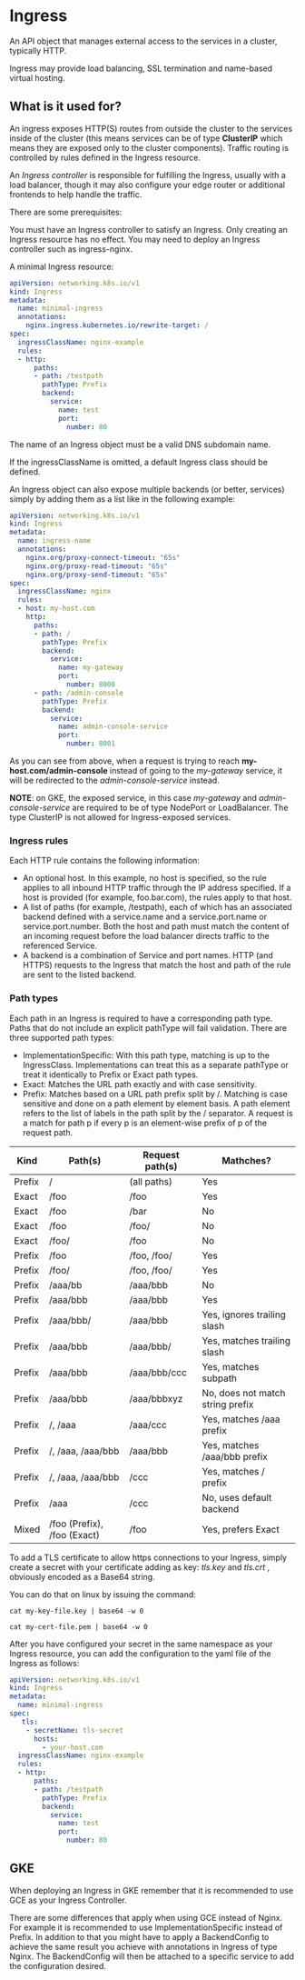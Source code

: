 # Ingress

An API object that manages external access to the services in a cluster, typically HTTP.

Ingress may provide load balancing, SSL termination and name-based virtual hosting.

## What is it used for?

An ingress exposes HTTP(S) routes from outside the cluster to the services inside of the cluster (this means services can be of type **ClusterIP** which means they are exposed only to the cluster components). Traffic routing is controlled by rules defined in the Ingress resource.

An *Ingress controller* is responsible for fulfilling the Ingress, usually with a load balancer, though it may also configure your edge router or additional frontends to help handle the traffic.

There are some prerequisites:

You must have an Ingress controller to satisfy an Ingress. Only creating an Ingress resource has no effect. You may need to deploy an Ingress controller such as ingress-nginx.

A minimal Ingress resource:

```yaml
apiVersion: networking.k8s.io/v1
kind: Ingress
metadata:
  name: minimal-ingress
  annotations:
    nginx.ingress.kubernetes.io/rewrite-target: /
spec:
  ingressClassName: nginx-example
  rules:
  - http:
      paths:
      - path: /testpath
        pathType: Prefix
        backend:
          service:
            name: test
            port:
              number: 80
```


The name of an Ingress object must be a valid DNS subdomain name.

If the ingressClassName is omitted, a default Ingress class should be defined.

An Ingress object can also expose multiple backends (or better, services) simply by adding them as a list like in the following example:

```yaml
apiVersion: networking.k8s.io/v1
kind: Ingress
metadata:
  name: ingress-name
  annotations:
    nginx.org/proxy-connect-timeout: "65s"
    nginx.org/proxy-read-timeout: "65s"
    nginx.org/proxy-send-timeout: "65s"
spec:
  ingressClassName: nginx
  rules:
  - host: my-host.com
    http:
      paths:
      - path: /
        pathType: Prefix
        backend:
          service:
            name: my-gateway
            port:
              number: 8000
      - path: /admin-console
        pathType: Prefix
        backend:
          service:
            name: admin-console-service
            port:
              number: 8001
```

As you can see from above, when a request is trying to reach **my-host.com/admin-console** instead of going to the *my-gateway* service, it will be redirected to the *admin-console-service* instead.

**NOTE**: on GKE, the exposed service, in this case *my-gateway* and *admin-console-service* are required to be of type NodePort or LoadBalancer. The type ClusterIP is not allowed for Ingress-exposed services.

### Ingress rules

Each HTTP rule contains the following information:
-   An optional host. In this example, no host is specified, so the rule applies to all inbound HTTP traffic through the IP address specified. If a host is provided (for example, foo.bar.com), the rules apply to that host.
-   A list of paths (for example, /testpath), each of which has an associated backend defined with a service.name and a service.port.name or service.port.number. Both the host and path must match the content of an incoming request before the load balancer directs traffic to the referenced Service.
-   A backend is a combination of Service and port names. HTTP (and HTTPS) requests to the Ingress that match the host and path of the rule are sent to the listed backend.

### Path types

Each path in an Ingress is required to have a corresponding path type. Paths that do not include an explicit pathType will fail validation. There are three supported path types:

-   ImplementationSpecific: With this path type, matching is up to the IngressClass. Implementations can treat this as a separate pathType or treat it identically to Prefix or Exact path types.
-   Exact: Matches the URL path exactly and with case sensitivity.
-   Prefix: Matches based on a URL path prefix split by /. Matching is case sensitive and done on a path element by element basis. A path element refers to the list of labels in the path split by the / separator. A request is a match for path p if every p is an element-wise prefix of p of the request path.

|Kind   | Path(s)   | Request path(s)   | Mathches? |
|-------|-----------|-------------------|-----------|
|Prefix | /         |(all paths)        |Yes        |
|Exact	|/foo	    |/foo	            |Yes
|Exact	|/foo	    |/bar	            |No
|Exact	|/foo	    |/foo/	            |No
|Exact	|/foo/	    |/foo	            |No
|Prefix	|/foo	    |/foo, /foo/	    |Yes
|Prefix	|/foo/	    |/foo, /foo/	    |Yes
|Prefix	|/aaa/bb	|/aaa/bbb	        |No
|Prefix	|/aaa/bbb	|/aaa/bbb	        |Yes
|Prefix	|/aaa/bbb/	|/aaa/bbb	        |Yes, ignores trailing slash
|Prefix	|/aaa/bbb	|/aaa/bbb/	        |Yes, matches trailing slash
|Prefix	|/aaa/bbb	|/aaa/bbb/ccc	    |Yes, matches subpath
|Prefix	|/aaa/bbb	|/aaa/bbbxyz	    |No, does not match string prefix
|Prefix	|/, /aaa	|/aaa/ccc	        |Yes, matches /aaa prefix
|Prefix	|/, /aaa, /aaa/bbb  |	/aaa/bbb    |Yes, matches /aaa/bbb prefix
|Prefix	|/, /aaa, /aaa/bbb  |	/ccc    |Yes, matches / prefix
|Prefix	|/aaa	    |/ccc   |No, uses default backend
|Mixed	|/foo (Prefix), /foo (Exact)    |/foo   |Yes, prefers Exact

To add a TLS certificate to allow https connections to your Ingress, simply create a secret with your certificate adding as key: *tls.key* and *tls.crt* , obviously encoded as a Base64 string. 

You can do that on linux by issuing the command: 
```shell
cat my-key-file.key | base64 -w 0

cat my-cert-file.pem | base64 -w 0
```

After you have configured your secret in the same namespace as your Ingress resource, you can add the configuration to the yaml file of the Ingress as follows:

```yaml
apiVersion: networking.k8s.io/v1
kind: Ingress
metadata:
  name: minimal-ingress
spec:
   tls:
    - secretName: tls-secret
      hosts:
        - your-host.com
  ingressClassName: nginx-example
  rules:
  - http:
      paths:
      - path: /testpath
        pathType: Prefix
        backend:
          service:
            name: test
            port:
              number: 80
```

## GKE

When deploying an Ingress in GKE remember that it is recommended to use GCE as your Ingress Controller.

There are some differences that apply when using GCE instead of  Nginx. For example it is recommended to use ImplementationSpecific instead of Prefix. In addition to that you might have to apply a BackendConfig to achieve the same result you achieve with annotations in Ingress of type Nginx. The BackendConfig will then be attached to a specific service to add the configuration desired.
